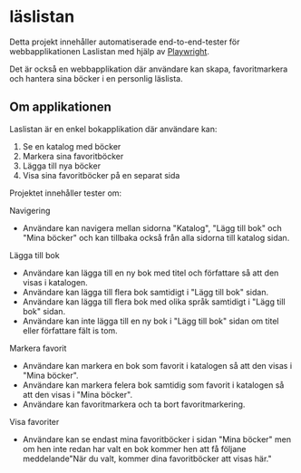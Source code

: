# läslistan
Detta projekt innehåller automatiserade end-to-end-tester för webbapplikationen Laslistan med hjälp av [Playwright](https://playwright.dev/).

Det är också en webbapplikation där användare kan skapa, favoritmarkera och hantera sina böcker i en personlig läslista.

## Om applikationen
Laslistan är en enkel bokapplikation där användare kan:

1. Se en katalog med böcker
 2. Markera sina favoritböcker
 3. Lägga till nya böcker
 4. Visa sina favoritböcker på en separat sida


Projektet innehåller tester om:

Navigering
-  Användare kan navigera mellan sidorna "Katalog", "Lägg till bok" och "Mina böcker" och kan tillbaka också från alla sidorna till katalog sidan.

 Lägga till bok
-  Användare kan lägga till en ny bok med titel och författare så att den visas i katalogen.
-  Användare kan lägga till flera bok samtidigt i "Lägg till bok" sidan.
-  Användare kan lägga till flera bok med olika språk samtidigt i "Lägg till bok" sidan.
-  Användare kan inte lägga till en ny bok i "Lägg till bok" sidan om titel eller författare fält is tom.


 Markera favorit
-  Användare kan markera en bok som favorit i katalogen så att den visas i "Mina böcker".
-  Användare kan markera felera bok samtidig som favorit i katalogen så att den visas i "Mina böcker".
-  Användare kan favoritmarkera och ta bort favoritmarkering.


Visa favoriter
- Användare kan se endast mina favoritböcker i sidan "Mina böcker" men om hen inte redan har valt en bok kommer hen att få följane meddelande"När du valt, kommer dina favoritböcker att visas här."



